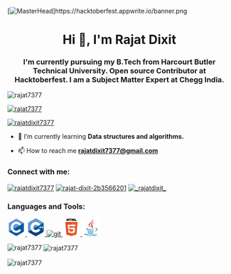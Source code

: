 [![MasterHead](https://1.bp.blogspot.com/-7A4WynwLsM...)]https://hacktoberfest.appwrite.io/banner.png

<h1 align="center">Hi 👋, I'm Rajat Dixit</h1>
<h3 align="center">I'm currently pursuing my B.Tech from Harcourt Butler Technical University. Open source Contributor at Hacktoberfest. I am a Subject Matter Expert at Chegg India.</h3>

<p align="left"> <img src="https://komarev.com/ghpvc/?username=rajat7377&label=Profile%20views&color=0e75b6&style=flat" alt="rajat7377" /> </p>

<p align="left"> <a href="https://github.com/ryo-ma/github-profile-trophy"><img src="https://github-profile-trophy.vercel.app/?username=rajat7377" alt="rajat7377" /></a> </p>

<p align="left"> <a href="https://twitter.com/rajatdixit7377" target="blank"><img src="https://img.shields.io/twitter/follow/rajatdixit7377?logo=twitter&style=for-the-badge" alt="rajatdixit7377" /></a> </p>

- 🌱 I’m currently learning **Data structures and algorithms.**

- 📫 How to reach me **rajatdixit7377@gmail.com**

<h3 align="left">Connect with me:</h3>
<p align="left">
<a href="https://twitter.com/rajatdixit7377" target="blank"><img align="center" src="https://raw.githubusercontent.com/rahuldkjain/github-profile-readme-generator/master/src/images/icons/Social/twitter.svg" alt="rajatdixit7377" height="30" width="40" /></a>
<a href="https://linkedin.com/in/rajat-dixit-2b3566201" target="blank"><img align="center" src="https://raw.githubusercontent.com/rahuldkjain/github-profile-readme-generator/master/src/images/icons/Social/linked-in-alt.svg" alt="rajat-dixit-2b3566201" height="30" width="40" /></a>
<a href="https://instagram.com/_rajatdixit_" target="blank"><img align="center" src="https://raw.githubusercontent.com/rahuldkjain/github-profile-readme-generator/master/src/images/icons/Social/instagram.svg" alt="_rajatdixit_" height="30" width="40" /></a>
</p>

<h3 align="left">Languages and Tools:</h3>
<p align="left"> <a href="https://www.cprogramming.com/" target="_blank" rel="noreferrer"> <img src="https://raw.githubusercontent.com/devicons/devicon/master/icons/c/c-original.svg" alt="c" width="40" height="40"/> </a> <a href="https://www.w3schools.com/cpp/" target="_blank" rel="noreferrer"> <img src="https://raw.githubusercontent.com/devicons/devicon/master/icons/cplusplus/cplusplus-original.svg" alt="cplusplus" width="40" height="40"/> </a> <a href="https://git-scm.com/" target="_blank" rel="noreferrer"> <img src="https://www.vectorlogo.zone/logos/git-scm/git-scm-icon.svg" alt="git" width="40" height="40"/> </a> <a href="https://www.w3.org/html/" target="_blank" rel="noreferrer"> <img src="https://raw.githubusercontent.com/devicons/devicon/master/icons/html5/html5-original-wordmark.svg" alt="html5" width="40" height="40"/> </a> <a href="https://www.java.com" target="_blank" rel="noreferrer"> <img src="https://raw.githubusercontent.com/devicons/devicon/master/icons/java/java-original.svg" alt="java" width="40" height="40"/> </a> </p>

<p><img align="left" src="https://github-readme-stats.vercel.app/api/top-langs?username=rajat7377&show_icons=true&locale=en&layout=compact" alt="rajat7377" /></p>

<p>&nbsp;<img align="center" src="https://github-readme-stats.vercel.app/api?username=rajat7377&show_icons=true&locale=en" alt="rajat7377" /></p>

<p><img align="center" src="https://github-readme-streak-stats.herokuapp.com/?user=rajat7377&" alt="rajat7377" /></p>
